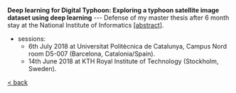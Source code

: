 **Deep learning for Digital Typhoon: Exploring a typhoon satellite image dataset using deep learning** --- Defense of my master thesis after 6 month stay at the National Institute of Informatics [[abstract]](master_thesis_abstract.md). 
  - sessions:
    - 6th July 2018 at Universitat Politècnica de Catalunya, Campus Nord room D5-007 (Barcelona, Catalonia/Spain).
    - 14th June 2018 at KTH Royal Institute of Technology (Stockholm, Sweden).
  
[< back](research.md)
  

